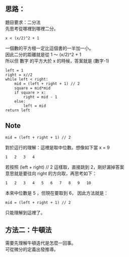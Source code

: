 思路：
--
題目要求：二分法   
先思考從哪裡到哪裡二分。     
```
x < (x/2)^2 + 1
```
一個數的平方根一定比這個書的一半加一小。     
因此二分的距離就是從 1 ～ (x/2)^2 + 1     
所以但 數字 的平方大於 x 的時候，答案就是 (數字-1)

```
left = 1 
right = x//2 
while left < right:
    mid = (left + right + 1) // 2 
    square = mid*mid
    if square > x:
        right = mid - 1
    else:
        left = mid
return left
```
Note
---
```
mid = (left + right + 1) // 2 
```
對於這行的理解：這裡是取中位數。想像如下當 x = 9
```
1   2   3   4
```
若按照 (left + right) // 2 這樣取，直接跳到 2，剛好漏掉答案    
意思就是要往向 right 的方向取，再思考如下：
```
1   2   3   4   5   6   7   8   9   10
```
本來中位數是 5 ，但現在要取到 6， 因此方法就是：
```
mid = (left + right + 1) // 2 
```
只能理解到這裡了。

方法二：牛頓法
---
需要先理解牛頓迭代是怎麼一回事。    
可從微分的定義出發推導。
